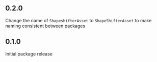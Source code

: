## 0.2.0

Change the name of `ShapeshifterAsset` to `ShapeShifterAsset` to make naming consistent between packages

## 0.1.0

Initial package release
